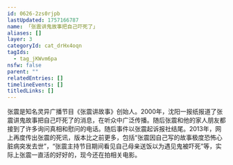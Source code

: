 ```yaml
---
id: 0626-2zs0rjpb
lastUpdated: 1757166787
name: 「张震讲鬼故事把自己吓死了」
aliases: []
layer: 3
categoryId: cat_drHx4oqn
tagIds:
  - tag_jKWvm6pa
nsfw: false
parent: ""
relatedEntries: []
timelineEvents: []
titledLinks: []
---
```


张震是知名灵异广播节目《张震讲故事》创始人。2000年，沈阳一报纸报道了张震讲鬼故事把自己吓死了的消息，在听众中广泛传播。随后张震和他的家人朋友都接到了许多询问真相和慰问的电话。随后事件以张震起诉报社结尾。2013年，网上再度传出张震的死讯，版本比之前更多，包括“张震因自己写的故事极度恐怖心脏病突发去世”，“张震主持节目期间看见自己母亲送饭以为遇见鬼被吓死”等，实际上张震一直活的好好的，现今还在拍相关电影。